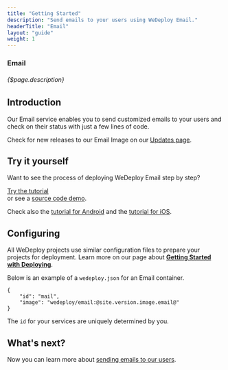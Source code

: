 ```yaml
---
title: "Getting Started"
description: "Send emails to your users using WeDeploy Email."
headerTitle: "Email"
layout: "guide"
weight: 1
---
```


### Email

###### {$page.description}

<article id="1">

## Introduction

Our Email service enables you to send customized emails to your users and check on their status with just a few lines of code.

<aside>

Check for new releases to our Email Image on our [Updates page](/updates/services/email).

</aside>

</article>

<article id="2">

## Try it yourself

Want to see the process of deploying WeDeploy Email step by step?

<div class="guide-btn-cta">
	<a class="btn btn-accent btn-sm" href="/tutorials/email-web/" target="_blank">
		<span class="icon-16-external"></span>Try the tutorial
	</a>
</div>

<div class="guide-aux-cta">
	or see a <a href="https://github.com/wedeploy/boilerplate-email" target="_blank">source code demo</a>.
</div>

Check also the <a href="/tutorials/email-android/" target="_blank">tutorial for Android</a> and the <a href="/tutorials/email-ios/" target="_blank">tutorial for iOS</a>.

</article>

<article id="3">

## Configuring

<aside>

All WeDeploy projects use similar configuration files to prepare your projects for deployment. Learn more on our page about <strong><a href="/docs/deploy/getting-started/">Getting Started with Deploying</a></strong>.

</aside>

Below is an example of a `wedeploy.json` for an Email container.

```application/json
{
	"id": "mail",
	"image": "wedeploy/email:@site.version.image.email@"
}
```

The `id` for your services are uniquely determined by you.

</article>

## What's next?

Now you can learn more about [sending emails to our users](/docs/email/sending-email/).
